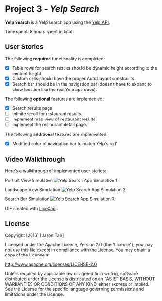 # Project 3 - *Yelp Search*

**Yelp Search** is a Yelp search app using the [Yelp API](http://www.yelp.com/developers/documentation/v2/search_api).

Time spent: **8** hours spent in total

## User Stories

The following **required** functionality is completed:

- [x] Table rows for search results should be dynamic height according to the content height.
- [x] Custom cells should have the proper Auto Layout constraints.
- [x] Search bar should be in the navigation bar (doesn't have to expand to show location like the real Yelp app does).

The following **optional** features are implemented:

- [x] Search results page
- [ ] Infinite scroll for restaurant results.
- [ ] Implement map view of restaurant results.
- [ ] Implement the restaurant detail page.

The following **additional** features are implemented:

- [x] Modified color of navigation bar to match Yelp's red'


## Video Walkthrough 

Here's a walkthrough of implemented user stories:

Portrait View Simulation
<img src='http://i.imgur.com/KcwcFor.gif' title='Yelp Search App Simulation 1' width='' alt='Yelp Search App Simulation 1' />

Landscape View Simulation
<img src='http://i.imgur.com/RQ14FKk.gif' title='Yelp Search App Simulation 2' width='' alt='Yelp Search App Simulation 2' />

Search Bar Simulation
<img src='http://i.imgur.com/xJ9W3vT.gif' title='Yelp Search App Simulation 3' width='' alt='Yelp Search App Simulation 3' />

GIF created with [LiceCap](http://www.cockos.com/licecap/).


## License

Copyright [2016] [Jason Tan]

Licensed under the Apache License, Version 2.0 (the "License");
you may not use this file except in compliance with the License.
You may obtain a copy of the License at

http://www.apache.org/licenses/LICENSE-2.0

Unless required by applicable law or agreed to in writing, software
distributed under the License is distributed on an "AS IS" BASIS,
WITHOUT WARRANTIES OR CONDITIONS OF ANY KIND, either express or implied.
See the License for the specific language governing permissions and
limitations under the License.